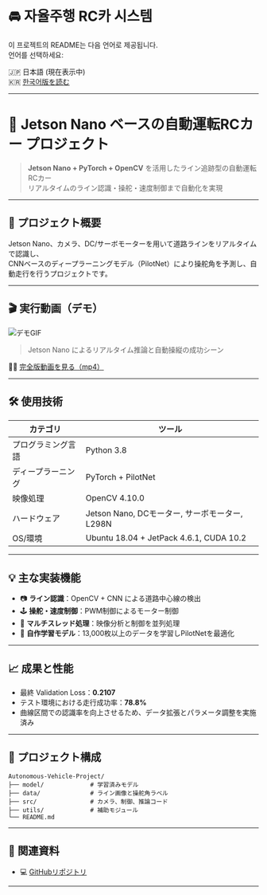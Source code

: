 # 🚘 자율주행 RC카 시스템

이 프로젝트의 README는 다음 언어로 제공됩니다.  
언어를 선택하세요:


🇯🇵 日本語 (現在表示中)  
🇰🇷 [한국어版を読む](README_kr.md)

---

# 🚗 Jetson Nano ベースの自動運転RCカー プロジェクト

> **Jetson Nano + PyTorch + OpenCV** を活用したライン追跡型の自動運転RCカー  
> リアルタイムのライン認識・操舵・速度制御まで自動化を実現

---

## 🧠 プロジェクト概要

Jetson Nano、カメラ、DC/サーボモーターを用いて道路ラインをリアルタイムで認識し、  
CNNベースのディープラーニングモデル（PilotNet）により操舵角を予測し、自動走行を行うプロジェクトです。

---

## 🎬 実行動画（デモ）

![デモGIF](./jetson_rc_car_demo.gif)  
> Jetson Nano によるリアルタイム推論と自動操縦の成功シーン

🔗🔗 [完全版動画を見る（mp4）](https://github.com/mj99k14/self-driving-rc-car/raw/main/KakaoTalk_20241217_204918887.mp4)



---

## 🛠 使用技術

| カテゴリ | ツール |
|----------|--------|
| プログラミング言語 | Python 3.8 |
| ディープラーニング | PyTorch + PilotNet |
| 映像処理 | OpenCV 4.10.0 |
| ハードウェア | Jetson Nano, DCモーター, サーボモーター, L298N |
| OS/環境 | Ubuntu 18.04 + JetPack 4.6.1, CUDA 10.2 |

---

## 💡 主な実装機能

- 📷 **ライン認識**：OpenCV + CNN による道路中心線の検出  
- 🕹 **操舵・速度制御**：PWM制御によるモーター制御  
- 🔀 **マルチスレッド処理**：映像分析と制御を並列処理  
- 🧠 **自作学習モデル**：13,000枚以上のデータを学習しPilotNetを最適化  

---

## 📈 成果と性能

- 最終 Validation Loss：**0.2107**
- テスト環境における走行成功率：**78.8%**
- 曲線区間での認識率を向上させるため、データ拡張とパラメータ調整を実施済み

---

## 📂 プロジェクト構成

```
Autonomous-Vehicle-Project/
├── model/             # 学習済みモデル
├── data/              # ライン画像と操舵角ラベル
├── src/               # カメラ、制御、推論コード
├── utils/             # 補助モジュール
└── README.md
```

---

## 📎 関連資料

- 💻 [GitHubリポジトリ](https://github.com/mj99k14/self-driving-rc-car)

---

